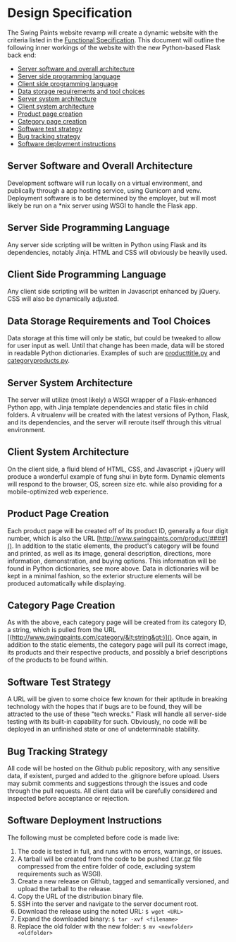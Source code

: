 Design Specification
====================
The Swing Paints website revamp will create a dynamic website with the criteria listed in the [Functional Specification](https://github.com/Youppi3/flaskexample/blob/master/docs/FS.md#functional-specification). This document will outline the following inner workings of the website with the new Python-based Flask back end:
* [Server software and overall architecture](#server-software-and-overall-architecture)
* [Server side programming language](https://github.com/Youppi3/flaskexample/blob/master/docs/DS.md#server-side-programming-language)
* [Client side programming language](https://github.com/Youppi3/flaskexample/blob/master/docs/DS.md#client-side-programming-language)
* [Data storage requirements and tool choices](https://github.com/Youppi3/flaskexample/blob/master/docs/DS.md#data-storage-requirements-and-tool-choices)
* [Server system architecture](https://github.com/Youppi3/flaskexample/blob/master/docs/DS.md#server-system-architecture)
* [Client system architecture](https://github.com/Youppi3/flaskexample/blob/master/docs/DS.md#client-system-architecture)
* [Product page creation](https://github.com/Youppi3/flaskexample/blob/master/docs/DS.md#product-page-creation)
* [Category page creation](https://github.com/Youppi3/flaskexample/blob/master/docs/DS.md#category-page-creation)
* [Software test strategy](https://github.com/Youppi3/flaskexample/blob/master/docs/DS.md#software-test-strategy)
* [Bug tracking strategy](https://github.com/Youppi3/flaskexample/blob/master/docs/DS.md#bug-tracking-strategy)
* [Software deployment instructions](https://github.com/Youppi3/flaskexample/blob/master/docs/DS.md#software-deployment-instructions)

Server Software and Overall Architecture
----------------------------------------
Development software will run locally on a virtual environment, and publically through a app hosting service, using Gunicorn and venv. Deployment software is to be determined by the employer, but will most likely be run on a *nix server using WSGI to handle the Flask app.

Server Side Programming Language
--------------------------------
Any server side scripting will be written in Python using Flask and its dependencies, notably Jinja. HTML and CSS will obviously be heavily used.

Client Side Programming Language
--------------------------------
Any client side scripting will be written in Javascript enhanced by jQuery. CSS will also be dynamically adjusted.

Data Storage Requirements and Tool Choices
------------------------------------------
Data storage at this time will only be static, but could be tweaked to allow for user input as well. Until that change has been made, data will be stored in readable Python dictionaries. Examples of such are [producttitle.py](https://github.com/Youppi3/flaskexample/blob/master/static/producttitle.py) and [categoryproducts.py](https://github.com/Youppi3/flaskexample/blob/master/static/categoryproducts.py).

Server System Architecture
--------------------------
The server will utilize (most likely) a WSGI wrapper of a Flask-enhanced Python app, with Jinja template dependencies and static files in child folders. A vitrualenv will be created with the latest versions of Python, Flask, and its dependencies, and the server will reroute itself through this vitrual environment.

Client System Architecture
--------------------------
On the client side, a fluid blend of HTML, CSS, and Javascript + jQuery will produce a wonderful example of fung shui in byte form. Dynamic elements will respond to the browser, OS, screen size etc. while also providing for a mobile-optimized web experience.

Product Page Creation
---------------------
Each product page will be created off of its product ID, generally a four digit number, which is also the URL [http://www.swingpaints.com/product/####](). In addition to the static elements, the product's category will be found and printed, as well as its image, general description, directions, more information, demonstration, and buying options. This information will be found in Python dictionaries, see more above. Data in dictionaries will be kept in a minimal fashion, so the exterior structure elements will be produced automatically while displaying.

Category Page Creation
----------------------
As with the above, each category page will be created from its category ID, a string, which is pulled from the URL [(http://www.swingpaints.com/category/&lt;string&gt;)](). Once again, in addition to the static elements, the category page will pull its correct image, its products and their respective products, and possibly a brief descriptions of the products to be found within.

Software Test Strategy
----------------------
A URL will be given to some choice few known for their aptitude in breaking technology with the hopes that if bugs are to be found, they will be attracted to the use of these "tech wrecks." Flask will handle all server-side testing with its built-in capability for such. Obviously, no code will be deployed in an unfinished state or one of undeterminable stability.

Bug Tracking Strategy
---------------------
All code will be hosted on the Github public repository, with any sensitive data, if existent, purged and added to the .gitignore before upload. Users may submit comments and suggestions through the issues and code through the pull requests. All client data will be carefully considered and inspected before acceptance or rejection.

Software Deployment Instructions
--------------------------------
The following must be completed before code is made live:

1. The code is tested in full, and runs with no errors, warnings, or issues.
2. A tarball will be created from the code to be pushed (.tar.gz file compressed from the entire folder of code, excluding system requirements such as WSGI).
3. Create a new release on Github, tagged and semantically versioned, and upload the tarball to the release.
4. Copy the URL of the distribution binary file.
5. SSH into the server and navigate to the server document root.
6. Download the release using the noted URL: ```$ wget <URL>```
7. Expand the downloaded binary: ```$ tar -xvf <filename>```
8. Replace the old folder with the new folder: ```$ mv <newfolder> <oldfolder>```
